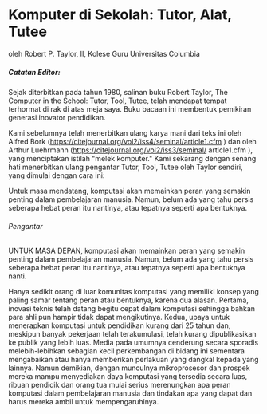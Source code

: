 # Komputer di Sekolah: Tutor, Alat, Tutee
oleh Robert P. Taylor, II, Kolese Guru Universitas Columbia

##### Catatan Editor:
Sejak diterbitkan pada tahun 1980, salinan buku Robert Taylor, The Computer in the School: Tutor, Tool, Tutee, telah mendapat tempat terhormat di rak di atas meja saya. Buku bacaan ini membentuk pemikiran generasi inovator pendidikan.

Kami sebelumnya telah menerbitkan ulang karya mani dari teks ini oleh Alfred Bork (https://citejournal.org/vol2/iss4/seminal/article1.cfm ) dan oleh Arthur Luehrmann (https://citejournal.org/vol2/iss3/seminal/ article1.cfm ), yang menciptakan istilah "melek komputer." Kami sekarang dengan senang hati menerbitkan ulang pengantar Tutor, Tool, Tutee oleh Taylor sendiri, yang dimulai dengan cara ini:

Untuk masa mendatang, komputasi akan memainkan peran yang semakin penting dalam pembelajaran manusia. Namun, belum ada yang tahu persis seberapa hebat peran itu nantinya, atau tepatnya seperti apa bentuknya.

###### Pengantar

UNTUK MASA DEPAN, komputasi akan memainkan peran yang semakin penting dalam pembelajaran manusia. Namun, belum ada yang tahu persis seberapa hebat peran itu nantinya, atau tepatnya seperti apa bentuknya nanti.

Hanya sedikit orang di luar komunitas komputasi yang memiliki konsep yang paling samar tentang peran atau bentuknya, karena dua alasan. Pertama, inovasi teknis telah datang begitu cepat dalam komputasi sehingga bahkan para ahli pun hampir tidak dapat mengikutinya. Kedua, upaya untuk menerapkan komputasi untuk pendidikan kurang dari 25 tahun dan, meskipun banyak pekerjaan telah terakumulasi, telah kurang dipublikasikan ke publik yang lebih luas. Media pada umumnya cenderung secara sporadis melebih-lebihkan sebagian kecil perkembangan di bidang ini sementara mengabaikan atau hanya memberikan perlakuan yang dangkal kepada yang lainnya. Namun demikian, dengan munculnya mikroprosesor dan prospek mereka mampu menyediakan daya komputasi yang tersedia secara luas, ribuan pendidik dan orang tua mulai serius merenungkan apa peran komputasi dalam pembelajaran manusia dan tindakan apa yang dapat dan harus mereka ambil untuk mempengaruhinya.
